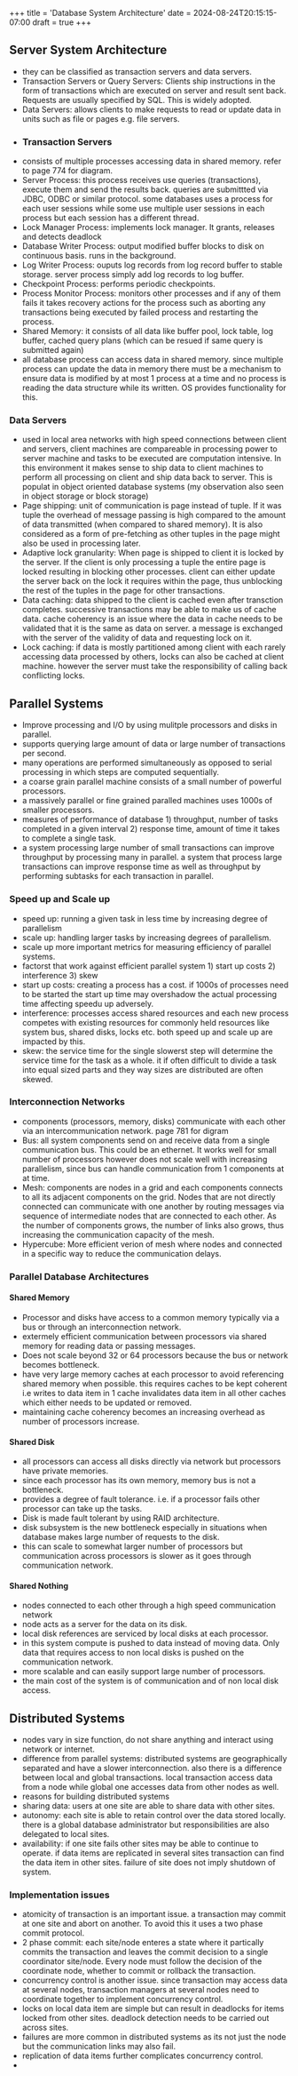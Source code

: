 +++
title = 'Database System Architecture'
date = 2024-08-24T20:15:15-07:00
draft = true
+++
## Server System Architecture
* they can be classified as transaction servers and data servers.
* Transaction Servers or Query Servers: Clients ship instructions in the form of transactions which are executed on server and result sent back. Requests are usually specified by SQL. This is widely adopted. 
* Data Servers: allows clients to make requests to read or update data in units such as file or pages e.g. file servers.
* ### Transaction Servers
* consists of multiple processes accessing data in shared memory. refer to page 774 for diagram.
* Server Process: this process receives use queries (transactions), execute them and send the results back. queries are submittted via JDBC, ODBC or similar protocol. some databases uses a process for each user sessions while some use multiple user sessions in each process but each session has a different thread.
* Lock Manager Process: implements lock manager. It grants, releases and detects deadlock
* Database Writer Process: output modified buffer blocks to disk on continuous basis. runs in the background.
* Log Writer Process: ouputs log records from log record buffer to stable storage. server process simply add log records to log buffer.
* Checkpoint Process: performs periodic checkpoints.
* Process Monitor Process: monitors other processes and if any of them fails it takes recovery actions for the process such as aborting any transactions being executed by failed process and restarting the process.
* Shared Memory: it consists of all data like buffer pool, lock table, log buffer, cached query plans (which can be resued if same query is submitted again)
* all database process can access data in shared memory. since multiple process can update the data in memory there must be a mechanism to ensure data is modified by at most 1 process at a time and no process is reading the data structure while its written. OS provides functionality for this.
### Data Servers
* used in local area networks with high speed connections between client and servers, client machines are compareable in processing power to server machine and tasks to be executed are computation intensive. In this environment it makes sense to ship data to client machines to perform all processing on client and ship data back to server. This is populat in object oriented database systems (my observation also seen in object storage or block storage)
* Page shipping: unit of communication is page instead of tuple. If it was tuple the overhead of message passing is high compared to the amount of data transmitted (when compared to shared memory). It is also considered as a form of pre-fetching as other tuples in the page might also be used in processing later.
* Adaptive lock granularity: When page is shipped to client it is locked by the server. If the client is only processing a tuple the entire page is locked resulting in blocking other processes. client can either update the server back on the lock it requires within the page, thus unblocking the rest of the tuples in the page for other transactions.
* Data caching: data shipped to the client is cached even after transction completes. successive transactions may be able to make us of cache data. cache coherency is an issue where the data in cache needs to be validated that it is the same as data on server. a message is exchanged with the server of the validity of data and requesting lock on it.
* Lock caching: if data is mostly partitioned among client with each rarely accessing data processed by others, locks can also be cached at client machine. however the server must take the responsibility of calling back conflicting locks.
## Parallel Systems
* Improve processing and I/O by using mulitple processors and disks in parallel.
* supports querying large amount of data or large number of transactions per second.
* many operations are performed simultaneously as opposed to serial processing in which steps are computed sequentially.
* a coarse grain parallel machine consists of a small number of powerful processors.
* a massively parallel or fine grained paralled machines uses 1000s of smaller processors.
* measures of performance of database 1) throughput, number of tasks completed in a given interval 2) response time, amount of time it takes to complete a single task.
* a system processing large number of small transactions can improve throughput by processing many in parallel. a system that process large transactions can improve response time as well as throughput by performing subtasks for each transaction in parallel.
### Speed up and Scale up
* speed up: running a given task in less time by increasing degree of parallelism
* scale up: handling larger tasks by increasing degrees of parallelism.
* scale up more important metrics for measuring efficiency of parallel systems.
* factorst that work against efficient parallel system 1) start up costs 2) interference 3) skew
* start up costs: creating a process has a cost. if 1000s of processes need to be started the start up time may overshadow the actual processing time affecting speedu up adversely.
* interference: processes access shared resources and each new process competes with existing resources for commonly held resources like system bus, shared disks, locks etc. both speed up and scale up are impacted by this.
* skew: the service time for the single slowerst step will determine the service time for the task as a whole. it if often difficult to divide a task into equal sized parts and they way sizes are distributed are often skewed.
### Interconnection Networks
* components (processors, memory, disks) communicate with each other via an intercommunication network. page 781 for digram
* Bus: all system components send on and receive data from a single communication bus. This could be an ethernet. It works well for small number of processors however does not scale well with increasing parallelism, since bus can handle communication from 1 components at at time.
* Mesh: components are nodes in a grid and each components connects to all its adjacent components on the grid. Nodes that are not directly connected can communicate with one another by routing messages via  sequence of intermediate nodes that are connected to each other. As the number of components grows, the number of links also grows, thus increasing the communication capacity of the mesh.
* Hypercube: More efficient verion of mesh where nodes and connected in a specific way to reduce the communication delays.
### Parallel Database Architectures
#### Shared Memory
* Processor and disks have access to a common memory typically via a bus or through an interconnection network. 
* extermely efficient communication between processors via shared memory for reading data or passing messages.
* Does not scale beyond 32 or 64 processors because the bus or network becomes bottleneck.
* have very large memory caches at each processor to avoid referencing shared memory when possible. this requires caches to be kept coherent i.e writes to data item in 1 cache invalidates data item in all other caches which either needs to be updated or removed.
* maintaining cache coherency becomes an increasing overhead as number of processors increase.
#### Shared Disk
* all processors can access all disks directly via network but processors have private memories.
* since each processor has its own memory, memory bus is not a bottleneck.
* provides a degree of fault tolerance. i.e. if a processor fails other processor can take up the tasks.
* Disk is made fault tolerant by using RAID architecture.
* disk subsystem is the new bottleneck especially in situations when database makes large number of requests to the disk.
* this can scale to somewhat larger number of processors but communication across processors is slower as it goes through communication network.
#### Shared Nothing
* nodes connected to each other through a high speed communication network
* node acts as a server for the data on its disk.
* local disk references are serviced by local disks at each processor.
* in this system compute is pushed to data instead of moving data. Only data that requires access to non local disks is pushed on the communication network.
* more scalable and can easily support large number of processors.
* the main cost of the system is of communication and of non local disk access.
## Distributed Systems
* nodes vary in size function, do not share anything and interact using network or internet.
* difference from parallel systems: distributed systems are geographically separated and have a slower interconnection. also there is a difference between local and global transactions. local transaction access data from a node while global one accesses data from other nodes as well.
* reasons for building distributed systems
* sharing data: users at one site are able to share data with other sites.
* autonomy: each site is able to retain control over the data stored locally. there is a global database administrator but responsibilities are also delegated to local sites.
* availability: if one site fails other sites may be able to continue to operate. if data items are replicated in several sites transaction can find the data item in other sites. failure of site does not imply shutdown of system.
### Implementation issues
* atomicity of transaction is an important issue. a transaction may commit at one site and abort on another. To avoid this it uses a two phase commit protocol.
* 2 phase commit: each site/node enteres a state where it partically commits the transaction and leaves the commit decision to a single coordinator site/node. Every node must follow the decision of the coordinate node, whether to commit or rollback the transaction.
* concurrency control is another issue. since transaction may access data at several nodes, transaction managers at several nodes need to coordinate together to implement concurrency control.
* locks on local data item are simple but can result in deadlocks for items locked from other sites. deadlock detection needs to be carried out across sites.
* failures are more common in distributed systems as its not just the node but the communication links may also fail.
* replication of data items further complicates concurrency control.
* 
